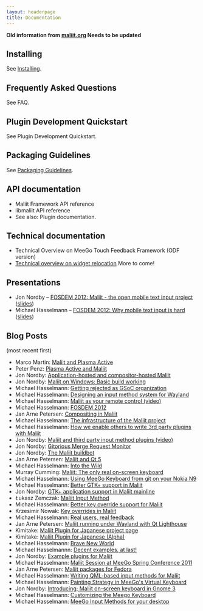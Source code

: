 ```yaml
---
layout: headerpage
title: Documentation
---
```


__Old information from [maliit.org](https://web.archive.org/web/20120302060505/https://wiki.maliit.org/Documentation) Needs to be updated__

## Installing

See [Installing](/installing/).

## Frequently Asked Questions

See FAQ.

## Plugin Development Quickstart

See Plugin Development Quickstart.

## Packaging Guidelines

See [Packaging Guidelines](/packaging/).

## API documentation

* Maliit Framework API reference
* libmaliit API reference
* See also: Plugin documentation.

## Technical documentation

* Technical Overview on MeeGo Touch Feedback Framework (ODF version)
* [Technical overview on widget relocation](/images/maliit-lmt-technical-overview-widget-reloc.pdf)
More to come!

## Presentations

* Jon Nordby – [FOSDEM 2012: Maliit - the open mobile text input project](https://archive.fosdem.org/2012/schedule/event/maliit_the_open_mobile_text_input_project.html) ([slides](/images/Fosdem2012-maliit-open-mobile-text-input.pdf))
* Michael Hasselmann – [FOSDEM 2012: Why mobile text input is hard](https://archive.fosdem.org/2012/schedule/event/why_mobile_text_input_is_hard.html) ([slides](/images/133_Fosdem2012-why-mobile-text-input-is-hard.pdf))

## Blog Posts

(most recent first)

* Marco Martin: [Maliit and Plasma Active](http://www.notmart.org/index.php/Software/Maliit_and_Plasma_Active)
* Peter Penz: [Plasma Active and Maliit](http://ppenz.blogspot.de/2012/04/plasma-active-and-maliit.html)
* Jon Nordby: [Application-hosted and compositor-hosted Maliit](http://www.jonnor.com/2012/03/application-hosted-and-compositor-hosted-maliit/)
* Jon Nordby: [Maliit on Windows: Basic build working](http://www.jonnor.com/2012/03/maliit-on-windows-basic-build-working/)
* Michael Hasselmann: [Getting rejected as GSoC organization](http://mikhas.posterous.com/getting-rejected-as-gsoc-organization)
* Michael Hasselmann: [Designing an input method system for Wayland](http://mikhas.posterous.com/designing-an-input-method-system-for-wayland)
* Michael Hasselmann: [Maliit as your remote control (video)](http://mikhas.posterous.com/maliit-as-your-remote-control-video)
* Michael Hasselmann: [FOSDEM 2012](http://taschenorakel.de/michael/2012/02/08/fosdem-2012/)
* Jan Arne Petersen: [Compositing in Maliit](http://blog.jpetersen.org/2012/01/25/compositing-in-maliit/)
* Michael Hasselmann: [The infrastructure of the Maliit project](http://taschenorakel.de/michael/2012/01/22/infra-maliit-project/)
* Michael Hasselmann: [How we enable others to write 3rd party plugins with Maliit](http://taschenorakel.de/michael/2012/01/12/how-enable-others-3rd-party-plugins-maliit/)
* Jon Nordby: [Maliit and third party input method plugins (video)](http://www.jonnor.com/2012/01/maliit-and-third-party-input-method-plugins-video/)
* Jon Nordby: [Gitorious Merge Request Monitor](http://www.jonnor.com/2011/12/gitorious-merge-request-monitor/)
* Jon Nordby: [The Maliit buildbot](http://www.jonnor.com/2011/12/the-maliit-buildbot/)
* Jan Arne Petersen: [Maliit and Qt 5](http://blog.jpetersen.org/2011/12/07/maliit-and-qt5/)
* Michael Hasselmann: [Into the Wild](http://taschenorakel.de/michael/2011/11/23/into-the-wild/)
* Murray Cumming: [Maliit: The only real on-screen keyboard](http://www.murrayc.com/blog/permalink/2011/11/16/maliit-the-only-real-on-screen-keyboard/)
* Michael Hasselmann: [Using MeeGo Keyboard from git on your Nokia N9](http://taschenorakel.de/michael/2011/11/13/using-meego-keyboard-git-nokia-n9/)
* Michael Hasselmann: [Better GTK+ support in Maliit](http://taschenorakel.de/michael/2011/11/09/gtk-support-maliit/)
* Jon Nordby: [GTK+ application support in Maliit mainline](http://www.jonnor.com/2011/11/gtk-application-support-integrated-into-maliit-mainline/)
* Łukasz Zemczak: [Maliit Input Method](http://sil2100.vexillium.org/?id=dev#21)
* Michael Hasselmann: [Better key override support for Maliit](http://taschenorakel.de/michael/2011/11/01/better-key-override-support-maliit/)
* Krzesimir Nowak: [Key overrides in Maliit](http://krnowak.blogspot.com/2011/10/key-overrides-in-maliit.html)
* Michael Hasselmann: [Real users, real feedback](http://taschenorakel.de/michael/2011/10/25/real-users-real-feedback/)
* Jan Arne Petersen: [Maliit running under Wayland with Qt Lighthouse](http://blog.jpetersen.org/2011/09/19/maliit-running-under-wayland-with-qt-lighthouse/)
* Kimitake: [Maliit Plugin for Japanese project page](http://code.google.com/p/maliit-plugin-jp/)
* Kimitake: [Maliit Plugin for Japanese (Alpha)](http://kimitakeblog.net/item/793)
* Michael Hasselmann: [Brave New World](http://taschenorakel.de/michael/2011/06/20/brave-new-world/)
* Michael Hasselmannn: [Decent examples, at last!](http://taschenorakel.de/michael/2011/06/10/decent-examples-last/)
* Jon Nordby: [Example plugins for Maliit](http://www.jonnor.com/2011/06/example-plugins-for-maliit-available/)
* Michael Hasselmann: [Maliit Session at MeeGo Spring Conference 2011](http://taschenorakel.de/michael/2011/06/07/maliit-session-meego-spring-conference-2011/)
* Jan Arne Petersen: [Maliit packages for Fedora](http://blog.jpetersen.org/2011/05/29/maliit-packages-for-fedora/)
* Michael Hasselmann: [Writing QML-based input methods for Maliit](http://taschenorakel.de/michael/2011/05/12/writing-qml-based-input-methods-maliit/)
* Michael Hasselmann: [Painting Strategy in MeeGo's Virtual Keyboard](http://taschenorakel.de/michael/2011/05/10/painting-strategy-meegos-virtual-keyboard/")
* Jon Nordby: [Introducing; Maliit on-screen keyboard in Gnome 3](http://www.jonnor.com/2011/04/introducing-maliit-on-screen-keyboard-in-gnome-3/)
* Michael Hasselmann: [Customizing the Meego Keyboard](http://taschenorakel.de/michael/2011/04/10/customizing-meego-keyboard/)
* Michael Hasselmann: [MeeGo Input Methods for your desktop](http://taschenorakel.de/michael/2011/02/24/meego-input-methods-your-desktop/)
